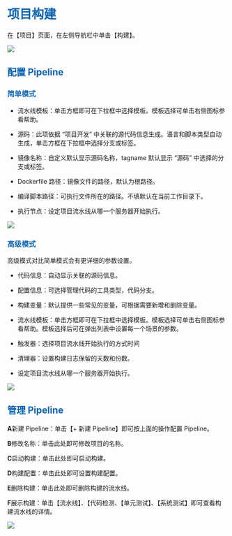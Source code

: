 <h1><font color=#0d65b1>项目构建</font></h1> 

<p>在【项目】页面，在左侧导航栏中单击【构建】。</p>
<img src="http://upload.ouliu.net/i/20171117104433m49xu.png"  class="mark-l"/>

<h2><font color=#0d65b1>配置 Pipeline</font></h2> 

<h3><font color=#0d65b1>简单模式</font></h3> 
<ul>
<li><p>流水线模板：单击方框即可在下拉框中选择模板。模板选择可单击右侧图标参看帮助。</p></li>
<li><p>源码：此项依据 “项目开发” 中关联的源代码信息生成。语言和脚本类型自动生成，单击方框在下拉框中选择分支或标签。</p></li>
<li><p>镜像名称：自定义默认显示源码名称，tagname 默认显示 “源码” 中选择的分支或标签。</p></li>
<li><p>Dockerfile 路径：镜像文件的路径，默认为根路径。</p></li>
<li><p>编译脚本路径：可执行文件所在的路径。不填默认在当前工作目录下。</p></li>
<li><p>执行节点：设定项目流水线从哪一个服务器开始执行。</p></li>
</ul>
<img src="http://upload.ouliu.net/i/201711171048027m74m.png"  class="mark-l"/>

<h3><font color=#0d65b1>高级模式</font></h3> 
高级模式对比简单模式会有更详细的参数设置。
<ul>
<li><p>代码信息：自动显示关联的源码信息。</p></li>
<li><p>配置信息：可选择管理代码的工具类型，代码分支。</p></li>
<li><p>构建变量：默认提供一些常见的变量，可根据需要新增和删除变量。</p></li>
<li><p>流水线模板：单击方框即可在下拉框中选择模板。模板选择可单击右侧图标参看帮助。模板选择后可在弹出列表中设置每一个场景的参数。</p></li>
<li><p>触发器：选择项目流水线开始执行的方式时间</p></li>
<li><p>清理器：设置构建日志保留的天数和份数。</p></li>
<li><p>设定项目流水线从哪一个服务器开始执行。</p></li>
</ul>
<img src="http://upload.ouliu.net/i/20171117112219a20a5.png"  class="mark-l"/>

<h2><font color=#0d65b1>管理 Pipeline</font></h2> 
<p><b>A</b>新建 Pipeline：单击【+ 新建 Pipeline】即可按上面的操作配置 Pipeline。</p>
<p><b>B</b>修改名称：单击此处即可修改项目的名称。</p>
<p><b>C</b>启动构建：单击此处即可启动构建。</p>
<p><b>D</b>构建配置：单击此处即可设置构建配置。</p>
<p><b>E</b>删除构建：单击此处即可删除构建的流水线。</p>
<p><b>F</b>展示构建：单击【流水线】、【代码检测、【单元测试】、【系统测试】即可查看构建流水线的详情。</p>
<img src="http://upload.ouliu.net/i/20171117141601qates.png"  class="mark-l"/>